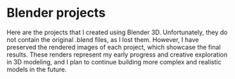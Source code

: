 # Blender projects
Here are the projects that I created using Blender 3D. Unfortunately, they do not contain the original .blend files, as I lost them. However, I have preserved the rendered images of each project, which showcase the final results. These renders represent my early progress and creative exploration in 3D modeling, and I plan to continue building more complex and realistic models in the future.
